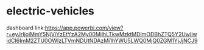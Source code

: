 # electric-vehicles

dashboard link:https://app.powerbi.com/view?r=eyJrIjoiMmY5NjViYzEtYzA2My00MjlhLTkwMzktMDlmODBhZTQ5Y2UwIiwidCI6ImM2ZTU0OWIzLTVmNDUtNDAzMi1hYWU5LWQ0MjQ0ZGM1YjJjNCJ9
